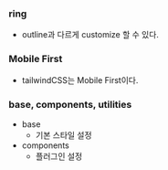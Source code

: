 ### ring

- outline과 다르게 customize 할 수 있다.

### Mobile First

- tailwindCSS는 Mobile First이다.

### base, components, utilities

- base
  - 기본 스타일 설정
- components
  - 플러그인 설정
